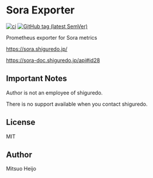 # Sora Exporter

[![ci](https://github.com/johejo/sora_exporter/workflows/ci/badge.svg?branch=main)](https://github.com/johejo/sora_exporter/actions?query=workflow%3Aci)
[![GitHub tag (latest SemVer)](https://img.shields.io/github/v/tag/johejo/sora_exporter)](https://github.com/johejo/sora_exporter/releases)

Prometheus exporter for Sora metrics

https://sora.shiguredo.jp/

https://sora-doc.shiguredo.jp/api#id28

## Important Notes

Author is not an employee of shiguredo.

There is no support available when you contact shiguredo.

## License

MIT

## Author

Mitsuo Heijo
